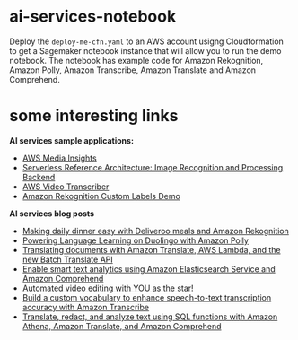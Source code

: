# ai-services-notebook

Deploy the `deploy-me-cfn.yaml` to an AWS account usigng Cloudformation to get a Sagemaker notebook instance that will allow you to run the demo notebook. The notebook has example code for Amazon Rekognition, Amazon Polly, Amazon Transcribe, Amazon Translate and Amazon Comprehend.

# some interesting links
**AI services sample applications:**

- [AWS Media Insights](https://github.com/awslabs/aws-media-insights)
- [Serverless Reference Architecture: Image Recognition and Processing Backend](https://github.com/aws-samples/lambda-refarch-imagerecognition) 
- [AWS Video Transcriber]( https://github.com/awslabs/aws-video-transcriber)
- [Amazon Rekognition Custom Labels Demo](https://github.com/aws-samples/amazon-rekognition-custom-labels-demo)

**AI services blog posts**

- [Making daily dinner easy with Deliveroo meals and Amazon Rekognition](https://aws.amazon.com/blogs/machine-learning/making-daily-dinner-easy-with-deliveroo-meals-and-amazon-rekognition/)
- [Powering Language Learning on Duolingo with Amazon Polly](https://aws.amazon.com/blogs/machine-learning/powering-language-learning-on-duolingo-with-amazon-polly/)
- [Translating documents with Amazon Translate, AWS Lambda, and the new Batch Translate API](https://aws.amazon.com/blogs/machine-learning/translating-documents-with-amazon-translate-aws-lambda-and-the-new-batch-translate-api/)
- [Enable smart text analytics using Amazon Elasticsearch Service and Amazon Comprehend](https://aws.amazon.com/blogs/machine-learning/enable-smart-text-analytics-using-amazon-elasticsearch-search-and-amazon-comprehend/)
- [Automated video editing with YOU as the star!](https://aws.amazon.com/blogs/machine-learning/automated-video-editing-with-you-as-the-star/)
- [Build a custom vocabulary to enhance speech-to-text transcription accuracy with Amazon Transcribe](https://aws.amazon.com/blogs/machine-learning/build-a-custom-vocabulary-to-enhance-speech-to-text-transcription-accuracy-with-amazon-transcribe/) 
- [Translate, redact, and analyze text using SQL functions with Amazon Athena, Amazon Translate, and Amazon Comprehend](https://aws.amazon.com/blogs/machine-learning/translate-and-analyze-text-using-sql-functions-with-amazon-athena-amazon-translate-and-amazon-comprehend/)
